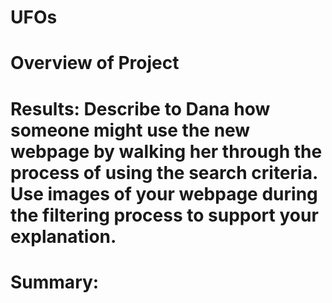 # UFOs
# Overview of Project



# Results: Describe to Dana how someone might use the new webpage by walking her through the process of using the search criteria. Use images of your webpage during the filtering process to support your explanation.



# Summary:

